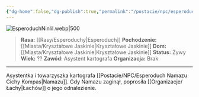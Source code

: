 ```yaml
---
{"dg-home":false,"dg-publish":true,"permalink":"/postacie/npc/esperoduch-ninlil/","dgPassFrontmatter":true}
---
```


![EsperoduchNinlil.webp|500](/img/user/Vault/Grafiki/NPC/EsperoduchNinlil.webp)

> **Rasa:** [[Rasy/Esperoduchy\|Esperoduch]]
> **Pochodzenie:** [[Miasta/Kryształowe Jaskinie\|Kryształowe Jaskinie]]
> **Dom:** [[Miasta/Kryształowe Jaskinie\|Kryształowe Jaskinie]]
> **Status:** Żywy
> **Wiek:** ??
> **Zawód**: Asystent kartografa
> **Organizacja:** Brak

---

Asystentka i towarzyszka kartografa [[Postacie/NPC/Esperoduch Namazu Cichy Kompas\|Namazu]]. Gdy Namazu zaginął, poprosiła [[Organizacje/Łachy\|Łachów]] o jego odnalezienie.